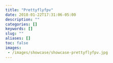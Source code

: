 ```yaml
---
title: "Prettyflyfpv"
date: 2018-01-22T17:31:06-05:00
description: ""
categories: []
keywords: []
slug: ""
aliases: []
toc: false
images:
 - /images/showcase/showcase-prettyflyfpv.jpg
---
```


